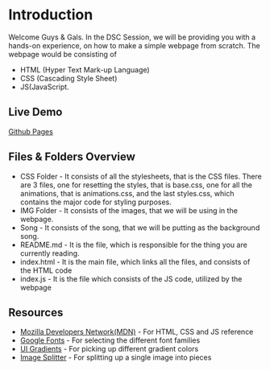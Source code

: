 # Introduction
Welcome Guys & Gals. In the DSC Session, we will be providing you with a hands-on experience, on how to make a simple webpage from scratch. The webpage would be consisting of 
- HTML (Hyper Text Mark-up Language) 
- CSS (Cascading Style Sheet) 
- JS(JavaScript.  

## Live Demo
[Github Pages](https://elemento24.github.io/DSC-Session/)

## Files & Folders Overview
- CSS Folder - It consists of all the stylesheets, that is the CSS files. There are 3 files, one for resetting the styles, that is base.css, one for all the animations, that is animations.css, and the last styles.css, which contains the major code for styling purposes.
- IMG Folder - It consists of the images, that we will be using in the webpage.
- Song - It consists of the song, that we will be putting as the background song.
- README.md - It is the file, which is responsible for the thing you are currently reading.
- index.html - It is the main file, which links all the files, and consists of the HTML code
- index.js - It is the file which consists of the JS code, utilized by the webpage

## Resources
- [Mozilla Developers Network(MDN)](https://developer.mozilla.org/en-US/) - For HTML, CSS and JS reference
- [Google Fonts](https://fonts.google.com/) - For selecting the different font families
- [UI Gradients](https://uigradients.com/#Jaipur) - For picking up different gradient colors
- [Image Splitter](https://www.imgonline.com.ua/eng/cut-photo-into-pieces.php) - For splitting up a single image into pieces

